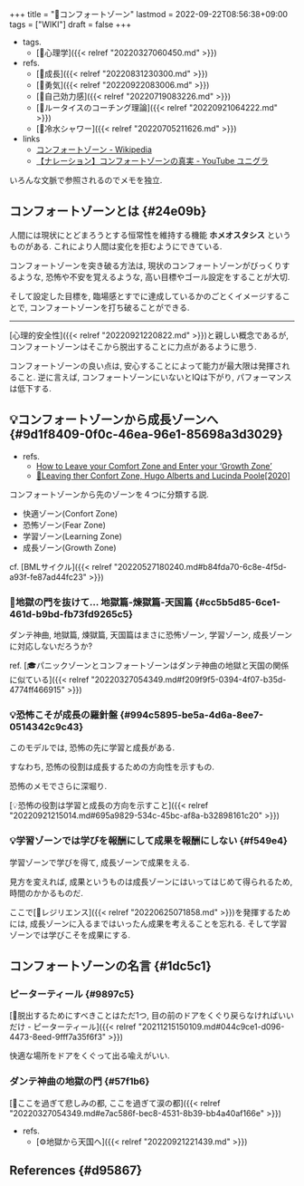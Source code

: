 +++
title = "📝コンフォートゾーン"
lastmod = 2022-09-22T08:56:38+09:00
tags = ["WIKI"]
draft = false
+++

-   tags.
    -   [🔖心理学]({{< relref "20220327060450.md" >}})
-   refs.
    -   [📝成長]({{< relref "20220831230300.md" >}})
    -   [📝勇気]({{< relref "20220922083006.md" >}})
    -   [📝自己効力感]({{< relref "20220719083226.md" >}})
    -   [📝ルータイスのコーチング理論]({{< relref "20220921064222.md" >}})
    -   [📝冷水シャワー]({{< relref "20220705211626.md" >}})
-   links
    -   [コンフォートゾーン - Wikipedia](https://ja.wikipedia.org/wiki/%E3%82%B3%E3%83%B3%E3%83%95%E3%82%A9%E3%83%BC%E3%83%88%E3%82%BE%E3%83%BC%E3%83%B3)
    -   [【ナレーション】コンフォートゾーンの真実 - YouTube ユニグラ](https://www.youtube.com/watch?v=EAwxqiVorOw)

いろんな文脈で参照されるのでメモを独立.


## コンフォートゾーンとは {#24e09b}

人間には現状にとどまろうとする恒常性を維持する機能 **ホメオスタシス** というものがある. これにより人間は変化を拒むようにできている.

コンフォートゾーンを突き破る方法は, 現状のコンフォートゾーンがびっくりするような, 恐怖や不安を覚えるような, 高い目標やゴール設定をすることが大切.

そして設定した目標を, 臨場感とすでに達成しているかのごとくイメージすることで, コンフォートゾーンを打ち破ることができる.

---

[心理的安全性]({{< relref "20220921220822.md" >}})と親しい概念であるが, コンフォートゾーンはそこから脱出することに力点があるように思う.

コンフォートゾーンの良い点は, 安心することによって能力が最大限は発揮されること. 逆に言えば, コンフォートゾーンにいないとIQは下がり, パフォーマンスは低下する.


## 💡コンフォートゾーンから成長ゾーンへ {#9d1f8409-0f0c-46ea-96e1-85698a3d3029}

-   refs.
    -   [How to Leave your Comfort Zone and Enter your ‘Growth Zone’](https://positivepsychology.com/comfort-zone/)
    -   [🔬Leaving ther Confort Zone, Hugo Alberts  and Lucinda Poole[2020]​](https://pineapplesupport.org/wp-content/uploads/2020/05/Leaving-the-Comfort-Zone-copy.pdf)

コンフォートゾーンから先のゾーンを４つに分類する説.

-   快適ゾーン(Confort Zone)
-   恐怖ゾーン(Fear Zone)
-   学習ゾーン(Learning Zone)
-   成長ゾーン(Growth Zone)

cf. [BMLサイクル]({{< relref "20220527180240.md#b84fda70-6c8e-4f5d-a93f-fe87ad44fc23" >}})


### 🤔地獄の門を抜けて... 地獄篇-煉獄篇-天国篇 {#cc5b5d85-6ce1-461d-b9bd-fb73fd9265c5}

ダンテ神曲, 地獄篇, 煉獄篇, 天国篇はまさに恐怖ゾーン, 学習ゾーン, 成長ゾーンに対応しないだろうか?

ref. [🎓パニックゾーンとコンフォートゾーンはダンテ神曲の地獄と天国の関係に似ている]({{< relref "20220327054349.md#f209f9f5-0394-4f07-b35d-4774ff466915" >}})


### 💡恐怖こそが成長の羅針盤 {#994c5895-be5a-4d6a-8ee7-0514342c9c43}

このモデルでは, 恐怖の先に学習と成長がある.

すなわち, 恐怖の役割は成長するための方向性を示すもの.

恐怖のメモでさらに深堀り.

[💡恐怖の役割は学習と成長の方向を示すこと]({{< relref "20220921215014.md#695a9829-534c-45bc-af8a-b32898161c20" >}})


### 💡学習ゾーンでは学びを報酬にして成果を報酬にしない {#f549e4}

学習ゾーンで学びを得て, 成長ゾーンで成果をえる.

見方を変えれば, 成果というものは成長ゾーンにはいってはじめて得られるため, 時間のかかるものだ.

ここで[📝レジリエンス]({{< relref "20220625071858.md" >}})を発揮するためには, 成長ゾーンに入るまではいったん成果を考えることを忘れる. そして学習ゾーンでは学びこそを成果にする.


## コンフォートゾーンの名言 {#1dc5c1}


### ピーターティール {#9897c5}

[📜脱出するためにすべきことはただ1つ, 目の前のドアをくぐり戻らなければいいだけ - ピーターティール]({{< relref "20211215150109.md#044c9ce1-d096-4473-8eed-9fff7a35f6f3" >}})

快適な場所をドアをくぐって出る喩えがいい.


### ダンテ神曲の地獄の門 {#57f1b6}

[📜ここを過ぎて悲しみの都, ここを過ぎて涙の都]({{< relref "20220327054349.md#e7ac586f-bec8-4531-8b39-bb4a40af166e" >}})

-   refs.
    -   [⚙地獄から天国へ]({{< relref "20220921221439.md" >}})


## References {#d95867}
